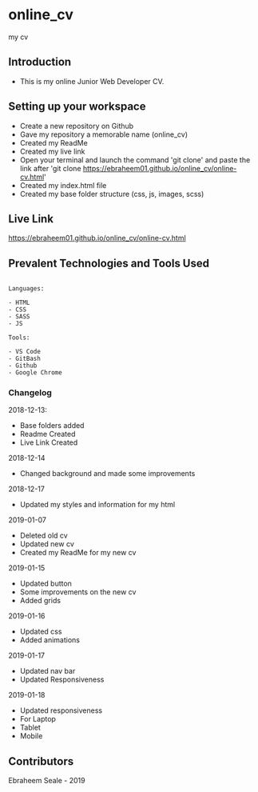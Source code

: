 # online_cv
my cv

## Introduction 

- This is my online Junior Web Developer CV.

## Setting up your workspace

- Create a new repository on Github
- Gave my repository a memorable name (online_cv)
- Created my ReadMe
- Created my live link
- Open your terminal and launch the command 'git clone' and paste the link after 'git clone                  https://ebraheem01.github.io/online_cv/online-cv.html'
- Created my index.html file 
- Created my base folder structure (css, js, images, scss) 

## Live Link

https://ebraheem01.github.io/online_cv/online-cv.html

## Prevalent Technologies and Tools Used

```

Languages:

- HTML
- CSS
- SASS
- JS
```
```
Tools:

- VS Code
- GitBash
- Github
- Google Chrome

```

### Changelog

2018-12-13:
- Base folders added
- Readme Created
- Live Link Created

2018-12-14
- Changed background and made some improvements 

2018-12-17 
- Updated my styles and information for my html

2019-01-07
- Deleted old cv 
- Updated new cv 
- Created my ReadMe for my new cv

2019-01-15 
- Updated button
- Some improvements on the new cv
- Added grids

2019-01-16
- Updated css
- Added animations

2019-01-17
- Updated nav bar
- Updated Responsiveness

2019-01-18
- Updated responsiveness
- For Laptop
- Tablet
- Mobile

## Contributors

Ebraheem Seale - 2019
